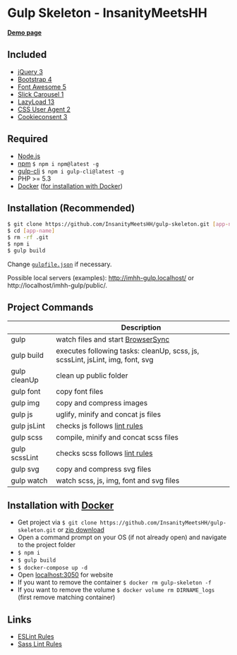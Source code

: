 # Gulp Skeleton - InsanityMeetsHH

[**Demo page**](http://gulp.insanitymeetshh.net)

## Included
* [jQuery 3](http://jquery.com)
* [Bootstrap 4](https://getbootstrap.com)
* [Font Awesome 5](https://fontawesome.com)
* [Slick Carousel 1](http://kenwheeler.github.io/slick/)
* [LazyLoad 13](https://www.andreaverlicchi.eu/lazyload/)
* [CSS User Agent 2](https://www.npmjs.com/package/cssuseragent)
* [Cookieconsent 3](https://github.com/insites/cookieconsent)

## Required
* [Node.js](http://nodejs.org/en/download/)
* [npm](http://www.npmjs.com/get-npm) `$ npm i npm@latest -g`
* [gulp-cli](https://www.npmjs.com/package/gulp-cli) `$ npm i gulp-cli@latest -g`
* PHP >= 5.3
* [Docker](https://www.docker.com/) ([for installation with Docker](https://github.com/InsanityMeetsHH/gulp-skeleton#installation-with-docker))

## Installation (Recommended)
```bash
$ git clone https://github.com/InsanityMeetsHH/gulp-skeleton.git [app-name]
$ cd [app-name]
$ rm -rf .git
$ npm i
$ gulp build
```
Change [`gulpfile.json`](https://github.com/InsanityMeetsHH/gulp-skeleton/blob/master/src/app/gulpfile.dist.json) if necessary.

Possible local servers (examples): http://imhh-gulp.localhost/ or http://localhost/imhh-gulp/public/.

## Project Commands
|               | Description                                                                                                             |
|---------------|-------------------------------------------------------------------------------------------------------------------------|
| gulp          | watch files and start [BrowserSync](https://www.npmjs.com/package/browser-sync)                                         |
| gulp build    | executes following tasks: cleanUp, scss, js, scssLint, jsLint, img, font, svg                                           |
| gulp cleanUp  | clean up public folder                                                                                                  |
| gulp font     | copy font files                                                                                                         |
| gulp img      | copy and compress images                                                                                                |
| gulp js       | uglify, minify and concat js files                                                                                      |
| gulp jsLint   | checks js follows [lint rules](https://github.com/InsanityMeetsHH/gulp-skeleton/blob/master/src/app/js-lint.json)     |
| gulp scss     | compile, minify and concat scss files                                                                                   |
| gulp scssLint | checks scss follows [lint rules](https://github.com/InsanityMeetsHH/gulp-skeleton/blob/master/src/app/scss-lint.json) |
| gulp svg      | copy and compress svg files                                                                                             |
| gulp watch    | watch scss, js, img, font and svg files                                                                                 |

## Installation with [Docker](https://www.docker.com/)
* Get project via `$ git clone https://github.com/InsanityMeetsHH/gulp-skeleton.git` or [zip download](https://github.com/InsanityMeetsHH/gulp-skeleton/archive/master.zip)
* Open a command prompt on your OS (if not already open) and navigate to the project folder
* `$ npm i`
* `$ gulp build`
* `$ docker-compose up -d`
* Open [localhost:3050](http://localhost:3050) for website
* If you want to remove the container `$ docker rm gulp-skeleton -f`
* If you want to remove the volume `$ docker volume rm DIRNAME_logs` (first remove matching container)

## Links
* [ESLint Rules](https://eslint.org/docs/rules/)
* [Sass Lint Rules](https://github.com/sasstools/sass-lint/tree/develop/docs/rules)
